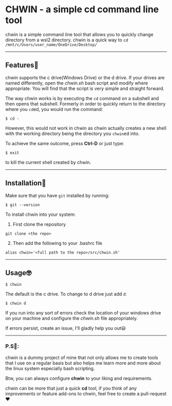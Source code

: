 # CHWIN - a simple cd command line tool

chwin is a simple command line tool that allows you to quickly change directory from a wsl2 directory.
chwin is a quick way to `cd /mnt/c/Users/user_name/OneDrive/Desktop/`

----

## Features🤩

chwin supports the c drive(Windows Drive) or the d drive.
If your drives are named differently, open the *chwin.sh* bash script and modify where appropriate.
You will find that the script is very simple and straight forward.

The way chwin works is by executing the `cd` command on a subshell and then opens that subshell.
Formerly in order to quickly return to the directory where you `cd`ed, you would run the command:

```shell
$ cd -
```

However, this would not work in chwin as chwin actually creates a new shell with the working directory being the directory you `chwin`ed into.

To achieve the same outcome, press **Ctrl-D** or just type:

```shell
$ exit
```

to kill the current shell created by chwin.

----

## Installation🧐

Make sure that you have `git` installed by running:

```shell
$ git --version
```

To install chwin into your system:

1. First clone the repository

```shell
git clone <the repo>
```

2. Then add the following to your .bashrc file

```shell
alias chwin='<full path to the repo>/src/chwin.sh'
```

----

## Usage🤓

```shell
$ chwin
```

The default is the c drive. To change to d drive just add `d`:

```shell
$ chwin d
```

If you run into any sort of errors check the location of your windows drive on your machine and configure the *chwin.sh* file appropriately.

If errors persist, create an issue, I'll gladly help you out😃

----

### P.S🤔:

chwin is a dummy project of mine that not only allows me to create tools that I use on a regular basis but also helps me learn more and more about the linux system especially bash scripting.

Btw, you can always configure **chwin** to your liking and requirements.

chwin can be more that just a quick **cd** tool, if you think of any improvements or feature add-ons to chwin, feel free to create a pull-request❤️
